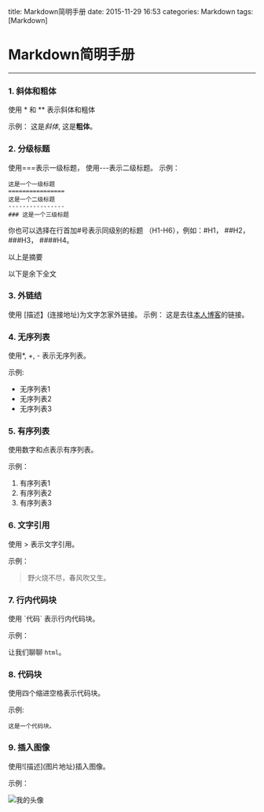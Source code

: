 title: Markdown简明手册
date: 2015-11-29 16:53
categories: Markdown
tags: [Markdown]

# Markdown简明手册

------

### 1. 斜体和粗体  

使用 * 和 ** 表示斜体和粗体

示例：
这是*斜体*, 这是**粗体**。

### 2. 分级标题

使用===表示一级标题， 使用---表示二级标题。
示例：

```
这是一个一级标题
================
这是一个二级标题
----------------
### 这是一个三级标题
```

你也可以选择在行首加#号表示同级别的标题
（H1-H6），例如：#H1， ##H2， ###H3， ####H4。

以上是摘要
<!--more-->
以下是余下全文

### 3. 外链结

使用 \[描述】(连接地址)为文字怎家外链接。
示例：
这是去往[本人博客](http://longyun.club)的链接。

### 4. 无序列表

使用*, +, - 表示无序列表。

示例:

* 无序列表1
* 无序列表2
* 无序列表3

### 5. 有序列表

使用数字和点表示有序列表。

示例：

1. 有序列表1
2. 有序列表2
3. 有序列表3

### 6. 文字引用

使用 > 表示文字引用。

示例：

> 野火烧不尽，春风吹又生。

### 7. 行内代码块

使用 \`代码` 表示行内代码块。

示例：

让我们聊聊 `html`。

### 8. 代码块

使用四个缩进空格表示代码块。

示例:

    这是一个代码块。

### 9. 插入图像

使用\!\[描述](图片地址)插入图像。

示例：

![我的头像](https://www.zybuluo.com/static/img/my_head.jpg)









